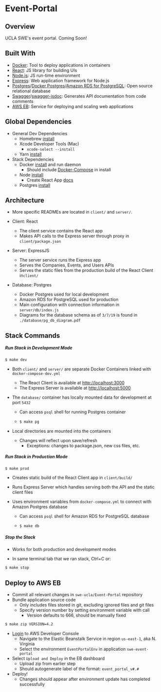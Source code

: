 # Event-Portal



## Overview

UCLA SWE's event portal. Coming Soon!



## Built With

- [Docker](https://www.docker.com/): Tool to deploy applications in containers
- [React](https://reactjs.org/): JS library for building UIs
- [Node.js](https://nodejs.org/en/): JS run-time environment
- [Express](https://expressjs.com/): Web application framework for Node.js
- [Postgres](https://www.postgresql.org/)/[Docker Postgres](https://docs.docker.com/samples/library/postgres/)/[Amazon RDS for PostgreSQL](https://aws.amazon.com/rds/postgresql/): Open source relational database
- [Swagger](https://swagger.io/)/[swagger-jsdoc](https://github.com/Surnet/swagger-jsdoc): Generates API documentation from code comments
- [AWS EB](https://aws.amazon.com/elasticbeanstalk/): Service for deploying and scaling web applications



## Global Dependencies

 - General Dev Dependencies
    - Homebrew [install](https://brew.sh/)
    - Xcode Developer Tools (Mac)
       - `xcode-select --install`
    - Yarn [install](https://yarnpkg.com/en/docs/install)
 - Stack Dependencies
    - Docker [install](https://docs.docker.com/engine/installation/) and run daemon
      - Should include [Docker-Compose](https://docs.docker.com/compose/install/) in install
    - Node [install](https://nodejs.org/en/)
      - Create React App [docs](https://github.com/facebookincubator/create-react-app)
    - Postgres [install](https://postgresapp.com/downloads.html)



## Architecture

- More specific READMEs are located in `client/` and `server/`.

- Client: React

  - The client service contains the React app
  - Makes API calls to the Express server through proxy in `client/package.json`

- Server: ExpressJS

  - The server service runs the Express app 
  - Serves the Companies, Events, and Users APIs
  - Serves the static files from the production build of the React Client in`client/`

- Database: Postgres

  - Docker Postgres used for local development
  - Amazon RDS for PostgreSQL used for production
  - Main configuration with connection information in `server/db/index.js` 
  - Diagrams for the database schema as of `3/7/19` is found in `./database/pg_db_diagram.pdf`



## Stack Commands

##### Run Stack in Development Mode

```bash
$ make dev
```

  - Both `client/` and `server/` are separate Docker Containers linked with `docker-compose-dev.yml`
    - The React Client is available at [http://localhost:3000](http://localhost:3000)
    - The Express Server is available at [http://localhost:5000](http://localhost:5000)
  - The `database/` container has locally mounted data for development at port `5432`

    - Can access `psql` shell for running Postgres container

    - ```bash
      $ make pg
      ```

  - Local directories are mounted into the containers
    - Changes will reflect upon save/refresh
      - Exceptions: changes to package.json, new css files, etc.

##### Run Stack in Production Mode

```bash
$ make prod
```

- Creates static build of the React Client app in `client/build/`

- Runs Express Server which handles serving both the API and the static client files

- Uses environment variables from `docker-compose.yml` to connect with Amazon Postgres database

  - Can access `psql` shell for Amazon RDS for PostgreSQL database

  - ```bash
    $ make db
    ```
##### Stop the Stack

- Works for both production and development modes

- In same terminal tab that we ran stack, Ctrl+C or: 

```bash
$ make stop
```




## Deploy to AWS EB
- Commit all relevant changes in `swe-ucla/Event-Portal` repository
- Bundle application source code
  - Only includes files stored in git, excluding ignored files and git files
  - Specify version number by setting environment variable with call
    - Version defaults to 666, should be manually fixed

```bash
$ make zip VERSION=4.2
```

- [Login](https://swe-dev.signin.aws.amazon.com) to AWS Developer Console
  - Navigate to the Elastic Beanstalk Service in region `us-east-1`, aka N. Virginia
  - Select the environment `EventPortalEnv` in application `swe-event-portal`
- Select `Upload and Deploy` in the EB dashboard
  - Upload zip from earlier step
  - Should autogenerate label of the format: `event_portal_v#.#`
- Deploy! 
  - Changes should appear after environment update has completed successfully
